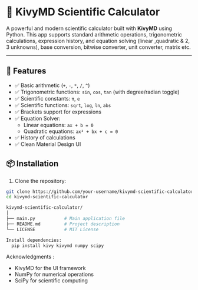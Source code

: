 # 🔢 KivyMD Scientific Calculator

A powerful and modern scientific calculator built with **KivyMD** using Python. This app supports standard arithmetic operations, trigonometric calculations, expression history, and equation solving (linear ,quadratic & 2, 3 unknowns), base conversion, bitwise converter, unit converter, matrix etc.

---

## 🚀 Features

- ✅ Basic arithmetic (`+`, `-`, `*`, `/`, `^`)
- ✅ Trigonometric functions: `sin`, `cos`, `tan` (with degree/radian toggle)
- ✅ Scientific constants: `π`, `e`
- ✅ Scientific functions: `sqrt`, `log`, `ln`, `abs`
- ✅ Brackets support for expressions
- ✅ Equation Solver:
  - Linear equations: `ax + b = 0`
  - Quadratic equations: `ax² + bx + c = 0`
- ✅ History of calculations
- ✅ Clean Material Design UI



## 📦 Installation

1. Clone the repository:
```bash
git clone https://github.com/your-username/kivymd-scientific-calculator.git
cd kivymd-scientific-calculator

kivymd-scientific-calculator/
│
├── main.py           # Main application file
├── README.md         # Project description
└── LICENSE           # MIT License

Install dependencies:
  pip install kivy kivymd numpy scipy
```

Acknowledgments : 
- KivyMD for the UI framework
- NumPy for numerical operations
- SciPy for scientific computing
